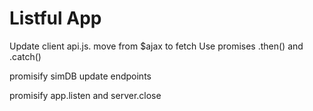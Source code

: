 Listful App
============================

Update client api.js. move from $ajax to fetch
Use promises .then() and .catch()

promisify simDB
update endpoints

promisify app.listen and server.close